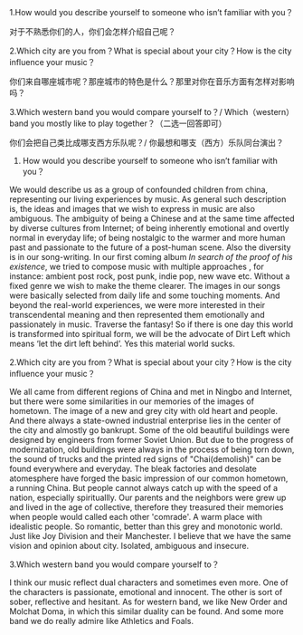  

1.How would you describe yourself to someone who isn’t familiar with you？

对于不熟悉你们的人，你们会怎样介绍自己呢？

2.Which city are you from？What is special about your city？How is the city influence your music？

你们来自哪座城市呢？那座城市的特色是什么？那里对你在音乐方面有怎样对影响吗？

3.Which western band you would compare yourself to？/ Which（western）band you mostly like to play together？（二选一回答即可）

你们会把自己类比成哪支西方乐队呢？/ 你最想和哪支（西方）乐队同台演出？



1. How would you describe yourself to someone who isn’t familiar with you？

We would describe us as a group of confounded children from china, representing our living experiences by music. As general such description is, the ideas and images that we wish to express in music are also ambiguous. The ambiguity of being a Chinese and at the same time affected by diverse cultures from Internet; of being inherently emotional and overtly normal in everyday life; of being nostalgic to the warmer and more human past and passionate to the future of a post-human scene. Also the diversity is in our song-writing. In our first coming album _In search of the proof of his existence_, we tried to compose music with multiple approaches , for instance: ambient post rock, post punk, indie pop, new wave etc. Without a fixed genre we wish to make the theme clearer. The images in our songs were basically selected from daily life and some touching moments. And beyond the real-world experiences, we were more interested in their transcendental meaning and then represented them emotionally and passionately in music. Traverse the fantasy! So if there is one day this world is transformed into spiritual form, we will be the advocate of Dirt Left which means ‘let the dirt left behind’. Yes this material world sucks.

  
2.Which city are you from？What is special about your city？How is the city influence your music？

We all came from different regions of China and met in Ningbo and Internet, but there were some similarities in our memories of the images of hometown. The image of a new and grey city with old heart and people. And there always a state-owned industrial enterprise lies in the center of the city and almostly go bankrupt. Some of the old beautiful buildings were designed by engineers from former Soviet Union. But due to the progress of modernization, old buildings were always in the process of being torn down, the sound of trucks and the printed red signs of "Chai(demolish)" can be found everywhere and everyday. The bleak factories and desolate atomesphere have forged the basic impression of our common hometown, a running China. But people cannot always catch up with the speed of a nation, especially spirituallly.
Our parents and the neighbors were grew up and lived in the age of collective, therefore they treasured their memories when people would called each other 'comrade'. A warm place with idealistic people. So romantic, better than this grey and monotonic world. Just like Joy Division and their Manchester. I believe that we have the same vision and opinion about city. Isolated, ambiguous and insecure.


3.Which western band you would compare yourself to？

I think our music reflect dual characters and sometimes even more. One of the characters is passionate, emotional and innocent. The other is sort of sober, reflective and hesitant. As for western band, we like New Order and Molchat Doma, in which this similar duality can be found. And some more band we do really admire like Athletics and Foals. 

